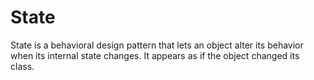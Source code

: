 # State

State is a behavioral design pattern that lets an object alter its behavior when
its internal state changes. It appears as if the object changed its class.
